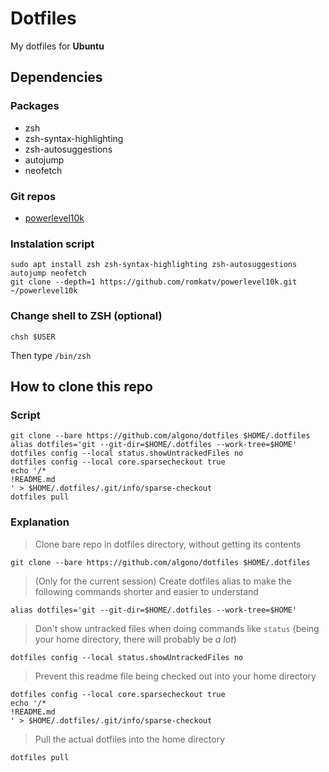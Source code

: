 # Dotfiles
My dotfiles for **Ubuntu**

## Dependencies
### Packages
- zsh
- zsh-syntax-highlighting
- zsh-autosuggestions
- autojump
- neofetch
### Git repos
- [powerlevel10k](https://github.com/romkatv/powerlevel10k)

### Instalation script
```shell
sudo apt install zsh zsh-syntax-highlighting zsh-autosuggestions autojump neofetch
git clone --depth=1 https://github.com/romkatv/powerlevel10k.git ~/powerlevel10k
```

### Change shell to ZSH (optional)
```shell
chsh $USER
```
Then type `/bin/zsh`

## How to clone this repo
### Script
```shell
git clone --bare https://github.com/algono/dotfiles $HOME/.dotfiles
alias dotfiles='git --git-dir=$HOME/.dotfiles --work-tree=$HOME'
dotfiles config --local status.showUntrackedFiles no
dotfiles config --local core.sparsecheckout true
echo '/*
!README.md
' > $HOME/.dotfiles/.git/info/sparse-checkout
dotfiles pull
```
### Explanation
> Clone bare repo in dotfiles directory, without getting its contents
```shell
git clone --bare https://github.com/algono/dotfiles $HOME/.dotfiles
```
> (Only for the current session) Create dotfiles alias to make the following commands shorter and easier to understand
```shell
alias dotfiles='git --git-dir=$HOME/.dotfiles --work-tree=$HOME'
```
> Don't show untracked files when doing commands like `status` (being your home directory, there will probably be *a lot*)
```shell
dotfiles config --local status.showUntrackedFiles no
```
> Prevent this readme file being checked out into your home directory
```shell
dotfiles config --local core.sparsecheckout true
echo '/*
!README.md
' > $HOME/.dotfiles/.git/info/sparse-checkout
```
> Pull the actual dotfiles into the home directory
```shell
dotfiles pull
```
